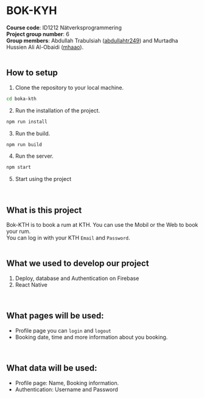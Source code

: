 # BOK-KYH
**Course code**: ID1212 Nätverksprogrammering<br />
**Project group number**: 6<br />
**Group members**: Abdullah Trabulsiah ([abdullahtr249](https://github.com/abdullahtr249)) and Murtadha Hussien Ali Al-Obaidi ([mhaao](https://github.com/MurtadhaAlobaidi)).<br />
<br />

## How to setup
1. Clone the repository to your local machine.
```bash
cd boka-kth
```
2. Run the installation of the project.
```bash
npm run install
```
3. Run the build.
```bash
npm run build
```
4. Run the server.
```bash
npm start
```
5. Start using the project
<br />

## What is this project
Bok-KTH is to book a rum at KTH. You can use the Mobil or the Web to book your rum. <br />
You can log in with your KTH `Email` and `Password`.  
<br />

## What we used to develop our project
1. Deploy, database and Authentication on Firebase
2. React Native
<br />


## What pages will be used:
*   Profile page you can `login` and `logout`
*   Booking date, time and more information about you   booking.   

<br />

## What data will be used:
*   Profile page: Name, Booking information.
*   Authentication: Username and Password
